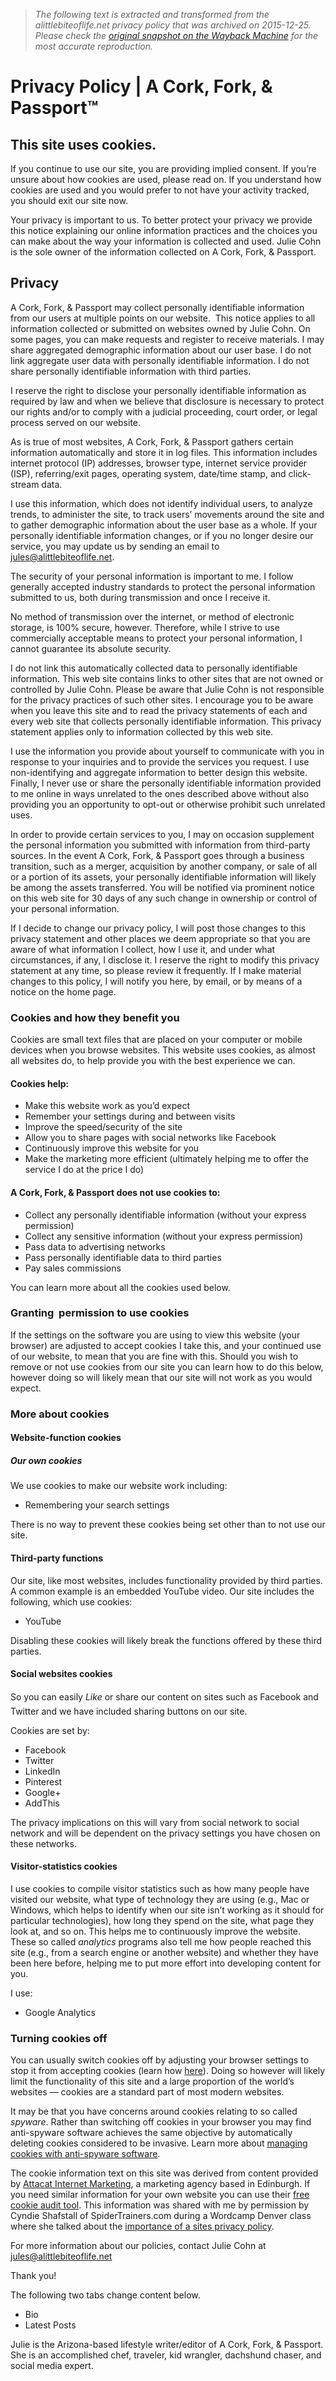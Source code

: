 > *The following text is extracted and transformed from the alittlebiteoflife.net privacy policy that was archived on 2015-12-25. Please check the [original snapshot on the Wayback Machine](https://web.archive.org/web/20151225174257id_/http%3A//www.alittlebiteoflife.net/privacy-policy) for the most accurate reproduction.*

# Privacy Policy | A Cork, Fork, & Passport™

## This site uses cookies.

If you continue to use our site, you are providing implied consent. If you’re unsure about how cookies are used, please read on. If you understand how cookies are used and you would prefer to not have your activity tracked, you should exit our site now.

Your privacy is important to us. To better protect your privacy we provide this notice explaining our online information practices and the choices you can make about the way your information is collected and used. Julie Cohn is the sole owner of the information collected on A Cork, Fork, & Passport.

## Privacy

A Cork, Fork, & Passport may collect personally identifiable information from our users at multiple points on our website.  This notice applies to all information collected or submitted on websites owned by Julie Cohn. On some pages, you can make requests and register to receive materials. I may share aggregated demographic information about our user base. I do not link aggregate user data with personally identifiable information. I do not share personally identifiable information with third parties.

I reserve the right to disclose your personally identifiable information as required by law and when we believe that disclosure is necessary to protect our rights and/or to comply with a judicial proceeding, court order, or legal process served on our website.

As is true of most websites, A Cork, Fork, & Passport gathers certain information automatically and store it in log files. This information includes internet protocol (IP) addresses, browser type, internet service provider (ISP), referring/exit pages, operating system, date/time stamp, and click-stream data.

I use this information, which does not identify individual users, to analyze trends, to administer the site, to track users’ movements around the site and to gather demographic information about the user base as a whole. If your personally identifiable information changes, or if you no longer desire our service, you may update us by sending an email to jules@alittlebiteoflife.net.

The security of your personal information is important to me. I follow generally accepted industry standards to protect the personal information submitted to us, both during transmission and once I receive it.

No method of transmission over the internet, or method of electronic storage, is 100% secure, however. Therefore, while I strive to use commercially acceptable means to protect your personal information, I cannot guarantee its absolute security.

I do not link this automatically collected data to personally identifiable information. This web site contains links to other sites that are not owned or controlled by Julie Cohn. Please be aware that Julie Cohn is not responsible for the privacy practices of such other sites. I encourage you to be aware when you leave this site and to read the privacy statements of each and every web site that collects personally identifiable information. This privacy statement applies only to information collected by this web site.

I use the information you provide about yourself to communicate with you in response to your inquiries and to provide the services you request. I use non-identifying and aggregate information to better design this website. Finally, I never use or share the personally identifiable information provided to me online in ways unrelated to the ones described above without also providing you an opportunity to opt-out or otherwise prohibit such unrelated uses.

In order to provide certain services to you, I may on occasion supplement the personal information you submitted with information from third-party sources. In the event A Cork, Fork, & Passport goes through a business transition, such as a merger, acquisition by another company, or sale of all or a portion of its assets, your personally identifiable information will likely be among the assets transferred. You will be notified via prominent notice on this web site for 30 days of any such change in ownership or control of your personal information.

If I decide to change our privacy policy, I will post those changes to this privacy statement and other places we deem appropriate so that you are aware of what information I collect, how I use it, and under what circumstances, if any, I disclose it. I reserve the right to modify this privacy statement at any time, so please review it frequently. If I make material changes to this policy, I will notify you here, by email, or by means of a notice on the home page.

### Cookies and how they benefit you

Cookies are small text files that are placed on your computer or mobile devices when you browse websites. This website uses cookies, as almost all websites do, to help provide you with the best experience we can.

#### Cookies help:

  * Make this website work as you’d expect
  * Remember your settings during and between visits
  * Improve the speed/security of the site
  * Allow you to share pages with social networks like Facebook
  * Continuously improve this website for you
  * Make the marketing more efficient (ultimately helping me to offer the service I do at the price I do)



#### A Cork, Fork, & Passport does not use cookies to:

  * Collect any personally identifiable information (without your express permission)
  * Collect any sensitive information (without your express permission)
  * Pass data to advertising networks
  * Pass personally identifiable data to third parties
  * Pay sales commissions



You can learn more about all the cookies used below.

### Granting  permission to use cookies

If the settings on the software you are using to view this website (your browser) are adjusted to accept cookies I take this, and your continued use of our website, to mean that you are fine with this. Should you wish to remove or not use cookies from our site you can learn how to do this below, however doing so will likely mean that our site will not work as you would expect.

### More about cookies

#### Website-function cookies

##### Our own cookies

We use cookies to make our website work including:

  * Remembering your search settings



There is no way to prevent these cookies being set other than to not use our site.

#### Third-party functions

Our site, like most websites, includes functionality provided by third parties. A common example is an embedded YouTube video. Our site includes the following, which use cookies:

  * YouTube



Disabling these cookies will likely break the functions offered by these third parties.

#### Social websites cookies

So you can easily _Like_ or share our content on sites such as Facebook and Twitter and we have included sharing buttons on our site.

Cookies are set by:

  * Facebook
  * Twitter
  * LinkedIn
  * Pinterest
  * Google+
  * AddThis



The privacy implications on this will vary from social network to social network and will be dependent on the privacy settings you have chosen on these networks.

#### Visitor-statistics cookies

I use cookies to compile visitor statistics such as how many people have visited our website, what type of technology they are using (e.g., Mac or Windows, which helps to identify when our site isn’t working as it should for particular technologies), how long they spend on the site, what page they look at, and so on. This helps me to continuously improve the website. These so called _analytics_ programs also tell me how people reached this site (e.g., from a search engine or another website) and whether they have been here before, helping me to put more effort into developing content for you.

I use:

  * Google Analytics



### Turning cookies off

You can usually switch cookies off by adjusting your browser settings to stop it from accepting cookies (learn how [here](http://www.attacat.co.uk/resources/cookies/how-to-ban "How to ban cookies")). Doing so however will likely limit the functionality of this site and a large proportion of the world’s websites — cookies are a standard part of most modern websites.

It may be that you have concerns around cookies relating to so called _spyware_. Rather than switching off cookies in your browser you may find anti-spyware software achieves the same objective by automatically deleting cookies considered to be invasive. Learn more about [managing cookies with anti-spyware software](http://www.attacat.co.uk/resources/cookies/how-to-control-your-online-privacy "Control your online privacy").

The cookie information text on this site was derived from content provided by [Attacat Internet Marketing](http://www.attacat.co.uk/ "Attacat"), a marketing agency based in Edinburgh. If you need similar information for your own website you can use their [free cookie audit tool](http://www.attacat.co.uk/resources/cookies "Free cookie audit tool"). This information was shared with me by permission by Cyndie Shafstall of SpiderTrainers.com during a Wordcamp Denver class where she talked about the [importance of a sites privacy policy](http://spidertrainers.com/privacy-less/).

For more information about our policies, contact Julie Cohn at jules@alittlebiteoflife.net

Thank you!

The following two tabs change content below.

  * Bio
  * Latest Posts



Julie is the Arizona-based lifestyle writer/editor of A Cork, Fork, & Passport. She is an accomplished chef, traveler, kid wrangler, dachshund chaser, and social media expert.

